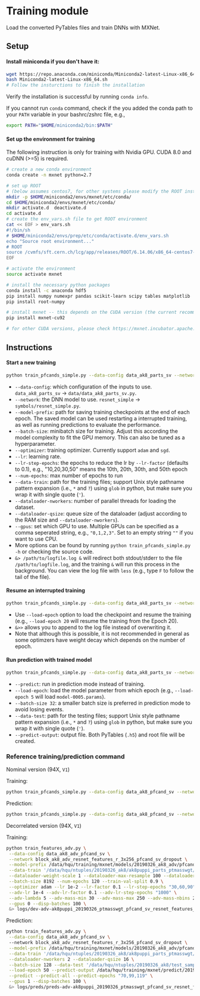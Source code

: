 Training module
======
Load the converted PyTables files and train DNNs with MXNet.

## Setup

#### Install miniconda if you don't have it:

```bash
wget https://repo.anaconda.com/miniconda/Miniconda2-latest-Linux-x86_64.sh
bash Miniconda2-latest-Linux-x86_64.sh
# Follow the insturctions to finish the installation
```

Verify the installation is successful by running `conda info`.

If you cannot run `conda` command, check if the you added the conda path to your `PATH` variable in your bashrc/zshrc file, e.g., 

```bash
export PATH="$HOME/miniconda2/bin:$PATH"
```

#### Set up the environment for training

The following instruction is only for training with Nvidia GPU. CUDA 8.0 and cuDNN (>=5) is required.

```bash
# create a new conda environment
conda create -n mxnet python=2.7

# set up ROOT
# (below assumes centos7, for other systems please modify the ROOT installation path accordingly)
mkdir -p $HOME/miniconda2/envs/mxnet/etc/conda/
cd $HOME/miniconda2/envs/mxnet/etc/conda/
mkdir activate.d  deactivate.d
cd activate.d
# create the env_vars.sh file to get ROOT environment
cat << EOF > env_vars.sh
#!/bin/sh
# $HOME/miniconda2/envs/prep/etc/conda/activate.d/env_vars.sh
echo "Source root environment..."
# ROOT
source /cvmfs/sft.cern.ch/lcg/app/releases/ROOT/6.14.06/x86_64-centos7-gcc48-opt/bin/thisroot.sh
EOF

# activate the environment
source activate mxnet

# install the necessary python packages
conda install -c anaconda hdf5
pip install numpy numexpr pandas scikit-learn scipy tables matplotlib
pip install root-numpy

# install mxnet -- this depends on the CUDA version (the current recommendation is CUDA 9.2)
pip install mxnet-cu92

# for other CUDA versions, please check https://mxnet.incubator.apache.org/install/
```
 
## Instructions

#### Start a new training

```bash
python train_pfcands_simple.py --data-config data_ak8_parts_sv --network resnet_simple --model-prefix /path/to/model/checkpoints/model-name-without-suffix --batch-size 512 --optimizer adam --lr 0.001 --lr-step-epochs "10,20,30,50" --num-epochs 80 --data-train '/path/to/data/train_file_*.h5' --dataloader-nworkers 2 --dataloader-qsize 32 --gpus 0 &> /path/to/logfile.log &
```

 - `--data-config`: which configuration of the inputs to use. `data_ak8_parts_sv` -> `data/data_ak8_parts_sv.py`.
 - `--network`: the DNN model to use. `resnet_simple` -> `symbols/resnet_simple.py`.
 - `--model-prefix`: path for saving training checkpoints at the end of each epoch. The saved model can be used restarting a interrupted training, as well as running predictions to evaluate the performance.
 - `--batch-size`: minibatch size for training. Adjust this according the model complexity to fit the GPU memory. This can also be tuned as a hyperparameter.
 - `--optimizer`: training optimizer. Currently support `adam` and `sgd`.
 - `--lr`: learning rate.
 - `--lr-step-epochs`: the epochs to reduce the lr by `--lr-factor` (defaults to 0.1), e.g., "10,20,30,50" means the 10th, 20th, 30th, and 50th epoch
 - `--num-epochs`: max number of epochs to run
 - `--data-train`: path for the training files; support Unix style pathname pattern expansion (i.e., `*` and `?`) using `glob` in python, but make sure you wrap it with single quote (`'`).
 - `--dataloader-nworkers`: number of parallel threads for loading the dataset.
 - `--dataloader-qsize`: queue size of the dataloader (adjust according to the RAM size and `--dataloader-nworkers`).
 - `--gpus`: set which GPU to use. Multiple GPUs can be specified as a comma seperated string, e.g., `"0,1,2,3"`. Set to an empty string `""` if you want to use CPU.
 - More options can be found by running `python train_pfcands_simple.py -h` or checking the source code.
 - `&> /path/to/logfile.log &` will redirect both stdout/stderr to the file `/path/to/logfile.log`, and the training `&` will run this process in the background. You can view the log file with `less` (e.g., type `F` to follow the tail of the file).
 
#### Resume an interrupted training

```bash
python train_pfcands_simple.py --data-config data_ak8_parts_sv --network resnet_simple --model-prefix /path/to/model/checkpoints/model-name-without-suffix --batch-size 512 --optimizer adam --lr 0.001 --lr-step-epochs "10,20,30,50" --num-epochs 80 --data-train '/path/to/data/train_file_*.h5' --dataloader-nworkers 2 --dataloader-qsize 32 --gpus 0 --load-epoch 20 &>> /path/to/logfile.log &
```

 - Use `--load-epoch` option to load the checkpoint and resume the training (e.g., `--load-epoch 20` will resume the training from the Epoch 20).
 - `&>>` allows you to append to the log file instead of overwriting it.
 - Note that although this is possible, it is not recommended in general as some optimzers have weight decay which depends on the number of epoch.
 
#### Run prediction with trained model

```bash
python train_pfcands_simple.py --data-config data_ak8_parts_sv --network resnet_simple --model-prefix /path/to/model/checkpoints/model-name-without-suffix --load-epoch 60 --batch-size 32 --data-train '/path/to/data/train_file_*.h5' --dataloader-nworkers 2 --dataloader-qsize 32 --gpus 0 --predict --data-test '/path/to/test-data/JMAR/Top/train_file_*.h5' --predict-output /path/to/output/mx-pred_Top.h5
```
 - `--predict`: run in prediction mode instead of training.
 - `--load-epoch`: load the model parameter from which epoch (e.g., `--load-epoch 5` will load `model-0005.params`).
 - `--batch-size 32`: a smaller batch size is preferred in prediction mode to avoid losing events.
 - `--data-test`: path for the testing files; support Unix style pathname pattern expansion (i.e., `*` and `?`) using `glob` in python, but make sure you wrap it with single quote (`'`).
 - `--predict-output`: output file. Both PyTables (`.h5`) and root file will be created.

### Reference training/prediction command

Nominal version (94X, `V1`)

Training:

```bash
python train_pfcands_simple.py --data-config data_ak8_pfcand_sv --network sym_ak8_pfcand_sv_resnet_v1 --model-prefix /data/hqu/training/mxnet/models/20190326_ak8_classrewgt/pfcand_sv_resnet_v1/resnet --batch-size 1024 --optimizer adam --lr 0.001 --lr-step-epochs "15,30,40" --num-epochs 50 --data-train '/data/hqu/ntuples/20190326_ak8/ak8puppi_parts_classrewgt/train_file_*.h5' --train-val-split 0.9 --dataloader-nworkers 3 --dataloader-qsize 48 --disp-batches 1000 --gpus 0 &> logs/train_ak8puppi_20190326_classrewgt_pfcand_sv_ref_resnet_v1.log &
```

Prediction:

```bash
python train_pfcands_simple.py --data-config data_ak8_pfcand_sv --network sym_ak8_pfcand_sv_resnet_v1 --model-prefix /data/hqu/training/mxnet/models/20190326_ak8_classrewgt/pfcand_sv_resnet_v1/resnet --load-epoch 39 --batch-size 128 --data-train '/data/hqu/ntuples/20190326_ak8/ak8puppi_parts_classrewgt/train_file_*.h5' --data-test '/data/hqu/ntuples/20190326_ak8/test_samples/JMAR/QCD/train_file_*.h5' --predict-output /data/hqu/training/mxnet/predict/20190326_ak8_classrewgt/pfcand_sv_resnet_v1/epoch39/JMAR/mx-pred_QCD.h5 --dataloader-nworkers 2 --dataloader-qsize 16 --gpus 0 --predict --predict-all &> logs/preds/pred_ak8puppi_20190326_classrewgt_pfcand_sv_ref_resnet_simple_epoch39.log &
```


Decorrelated version (94X, `V1`)

Training:

```bash
python train_features_adv.py \
 --data-config data_ak8_adv_pfcand_sv \
 --network block_ak8_adv_resnet_features_r_3x256_pfcand_sv_dropout \
 --model-prefix /data/hqu/training/mxnet/models/20190326_ak8_adv/pfcand_sv_resnet_features_r_3x256_dropout_mass30to250_22bins_advwgt5_advfreq10_lr_1e-2_decay0p1_30_60_90_advlr_1e-4_batch8k/resnet \
 --data-train '/data/hqu/ntuples/20190326_ak8/ak8puppi_parts_ptmasswgt/train_file_*.h5' \
 --dataloader-weight-scale 1 --dataloader-max-resample 100 --dataloader-nworkers 2 --dataloader-qsize 16 \
 --batch-size 8192 --num-epochs 120 --train-val-split 0.9 \
 --optimizer adam --lr 1e-2 --lr-factor 0.1 --lr-step-epochs "30,60,90" \
 --adv-lr 1e-4 --adv-lr-factor 0.1 --adv-lr-step-epochs "1000" \
 --adv-lambda 5 --adv-mass-min 30 --adv-mass-max 250 --adv-mass-nbins 22 --adv-train-freq 10 \
 --gpus 0 --disp-batches 100 \
 &> logs/dev-adv-ak8puppi_20190326_ptmasswgt_pfcand_sv_resnet_features_r_3x256_dropout_mass30to250_22bins_advwgt5_advfreq10_lr_1e-2_decay0p1_30_60_90_advlr_1e-4_batch8k.log &
```

Prediction:

```bash
python train_features_adv.py \
 --data-config data_ak8_adv_pfcand_sv \                                     
 --network block_ak8_adv_resnet_features_r_3x256_pfcand_sv_dropout \
 --model-prefix /data/hqu/training/mxnet/models/20190326_ak8_adv/pfcand_sv_resnet_features_r_3x256_dropout_mass30to250_22bins_advwgt5_advfreq10_lr_1e-2_decay0p1_30_60_90_advlr_1e-4_batch8k/resnet \
 --data-train '/data/hqu/ntuples/20190326_ak8/ak8puppi_parts_ptmasswgt/train_file_*.h5' \
 --dataloader-nworkers 2 --dataloader-qsize 16 \
 --batch-size 128 --data-test '/data/hqu/ntuples/20190326_ak8/test_samples/JMAR/QCD/train_file_*.h5' \
 --load-epoch 50 --predict-output /data/hqu/training/mxnet/predict/20190326_ak8_adv/pfcand_sv_resnet_features_r_3x256_dropout_mass30to250_22bins_advwgt5_advfreq10_lr_1e-2_decay0p1_30_60_90_advlr_1e-4_batch8k/JMAR/mx-pred_QCD.h5 \
 --predict --predict-all --predict-epochs "70,99,119" \
 --gpus 1 --disp-batches 100 \
 &> logs/preds/preds-adv-ak8puppi_20190326_ptmasswgt_pfcand_sv_resnet_features_r_3x256_dropout_mass30to250_22bins_advwgt5_advfreq10_lr_1e-2_decay0p1_30_60_90_advlr_1e-4_batch8k_epoch_70_99_119.log &
```
